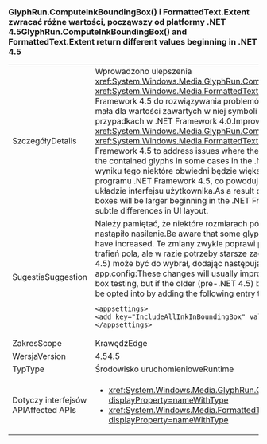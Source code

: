 ### <a name="glyphruncomputeinkboundingbox-and-formattedtextextent-return-different-values-beginning-in-net-45"></a><span data-ttu-id="eae88-101">GlyphRun.ComputeInkBoundingBox() i FormattedText.Extent zwracać różne wartości, począwszy od platformy .NET 4.5</span><span class="sxs-lookup"><span data-stu-id="eae88-101">GlyphRun.ComputeInkBoundingBox() and FormattedText.Extent return different values beginning in .NET 4.5</span></span>

|   |   |
|---|---|
|<span data-ttu-id="eae88-102">Szczegóły</span><span class="sxs-lookup"><span data-stu-id="eae88-102">Details</span></span>|<span data-ttu-id="eae88-103">Wprowadzono ulepszenia <xref:System.Windows.Media.GlyphRun.ComputeInkBoundingBox> i <xref:System.Windows.Media.FormattedText.Extent> w programie .NET Framework 4.5 do rozwiązywania problemów, gdy pola zostały za mała dla wartości zawartych w niej symboli w niektórych przypadkach w .NET Framework 4.0.</span><span class="sxs-lookup"><span data-stu-id="eae88-103">Improvements were made to <xref:System.Windows.Media.GlyphRun.ComputeInkBoundingBox> and <xref:System.Windows.Media.FormattedText.Extent> in the .NET Framework 4.5 to address issues where the boxes were too small for the contained glyphs in some cases in the .NET Framework 4.0.</span></span> <span data-ttu-id="eae88-104">W wyniku tego niektóre obwiedni będzie większy począwszy od wersji programu .NET Framework 4.5, co powoduje niewielkie różnice w układzie interfejsu użytkownika.</span><span class="sxs-lookup"><span data-stu-id="eae88-104">As a result of this, some bounding boxes will be larger beginning in the .NET Framework 4.5, resulting in subtle differences in UI layout.</span></span>|
|<span data-ttu-id="eae88-105">Sugestia</span><span class="sxs-lookup"><span data-stu-id="eae88-105">Suggestion</span></span>|<span data-ttu-id="eae88-106">Należy pamiętać, że niektóre rozmiarach pól ograniczający symbolu nastąpiło nasilenie.</span><span class="sxs-lookup"><span data-stu-id="eae88-106">Be aware that some glyph bounding box sizes have increased.</span></span> <span data-ttu-id="eae88-107">Te zmiany zwykle poprawi prezentacji i testowania trafień pola, ale w razie potrzeby starsze zachowanie (wstępne .NET 4.5) może być do wybrał, dodając następujący wpis do pliku app.config:</span><span class="sxs-lookup"><span data-stu-id="eae88-107">These changes will usually improve presentation and hit box testing, but if the older (pre-.NET 4.5) behavior is desired, it can be opted into by adding the following entry to the app.config file:</span></span><pre><code class="language-xml">&lt;appsettings&gt;&#13;&#10;&lt;add key=&quot;IncludeAllInkInBoundingBox&quot; value=&quot;false&quot;&gt;&#13;&#10;&lt;/appsettings&gt;&#13;&#10;</code></pre>|
|<span data-ttu-id="eae88-108">Zakres</span><span class="sxs-lookup"><span data-stu-id="eae88-108">Scope</span></span>|<span data-ttu-id="eae88-109">Krawędź</span><span class="sxs-lookup"><span data-stu-id="eae88-109">Edge</span></span>|
|<span data-ttu-id="eae88-110">Wersja</span><span class="sxs-lookup"><span data-stu-id="eae88-110">Version</span></span>|<span data-ttu-id="eae88-111">4.5</span><span class="sxs-lookup"><span data-stu-id="eae88-111">4.5</span></span>|
|<span data-ttu-id="eae88-112">Typ</span><span class="sxs-lookup"><span data-stu-id="eae88-112">Type</span></span>|<span data-ttu-id="eae88-113">Środowisko uruchomieniowe</span><span class="sxs-lookup"><span data-stu-id="eae88-113">Runtime</span></span>|
|<span data-ttu-id="eae88-114">Dotyczy interfejsów API</span><span class="sxs-lookup"><span data-stu-id="eae88-114">Affected APIs</span></span>|<ul><li><xref:System.Windows.Media.GlyphRun.ComputeInkBoundingBox?displayProperty=nameWithType></li><li><xref:System.Windows.Media.FormattedText.Extent?displayProperty=nameWithType></li></ul>|

